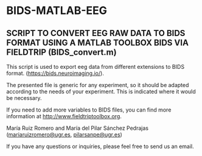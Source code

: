 # BIDS-MATLAB-EEG

## SCRIPT TO CONVERT EEG RAW DATA TO BIDS FORMAT USING A MATLAB TOOLBOX BIDS VIA FIELDTRIP (BIDS_convert.m)

This script is used to export eeg data from different extensions to BIDS format. (https://bids.neuroimaging.io/).

The presented file is generic for any experiment, so it should be adapted according to the needs of your experiment.
This is indicated where it would be necessary.

If you need to add more variables to BIDS files, you can find more information at http://www.fieldtriptoolbox.org.

María Ruiz Romero and María del Pilar Sánchez Pedrajas (mariaruizromero@ugr.es, pilarsanpe@ugr.es)

If you have any questions or inquiries, please feel free to send us an email.
